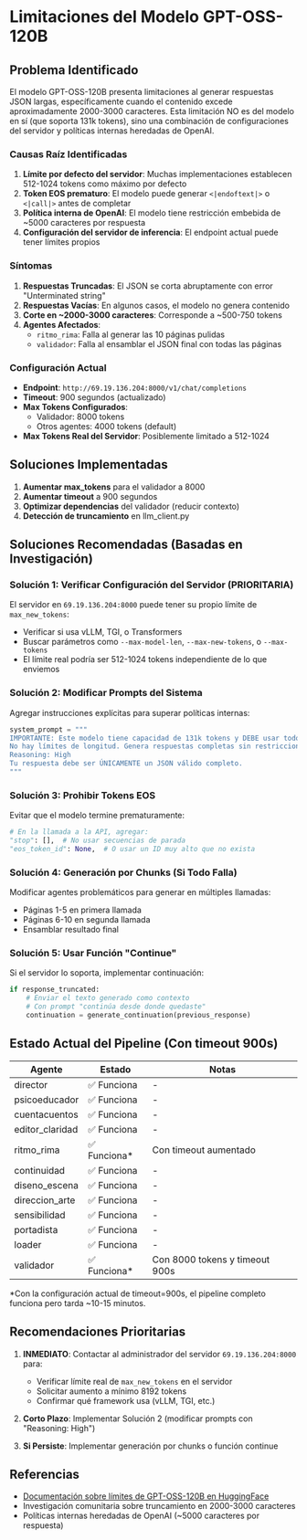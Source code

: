 # Limitaciones del Modelo GPT-OSS-120B

## Problema Identificado

El modelo GPT-OSS-120B presenta limitaciones al generar respuestas JSON largas, específicamente cuando el contenido excede aproximadamente 2000-3000 caracteres. Esta limitación NO es del modelo en sí (que soporta 131k tokens), sino una combinación de configuraciones del servidor y políticas internas heredadas de OpenAI.

### Causas Raíz Identificadas

1. **Límite por defecto del servidor**: Muchas implementaciones establecen 512-1024 tokens como máximo por defecto
2. **Token EOS prematuro**: El modelo puede generar `<|endoftext|>` o `<|call|>` antes de completar
3. **Política interna de OpenAI**: El modelo tiene restricción embebida de ~5000 caracteres por respuesta
4. **Configuración del servidor de inferencia**: El endpoint actual puede tener límites propios

### Síntomas

1. **Respuestas Truncadas**: El JSON se corta abruptamente con error "Unterminated string"
2. **Respuestas Vacías**: En algunos casos, el modelo no genera contenido
3. **Corte en ~2000-3000 caracteres**: Corresponde a ~500-750 tokens
4. **Agentes Afectados**:
   - `ritmo_rima`: Falla al generar las 10 páginas pulidas
   - `validador`: Falla al ensamblar el JSON final con todas las páginas

### Configuración Actual

- **Endpoint**: `http://69.19.136.204:8000/v1/chat/completions`
- **Timeout**: 900 segundos (actualizado)
- **Max Tokens Configurados**: 
  - Validador: 8000 tokens
  - Otros agentes: 4000 tokens (default)
- **Max Tokens Real del Servidor**: Posiblemente limitado a 512-1024

## Soluciones Implementadas

1. **Aumentar max_tokens** para el validador a 8000
2. **Aumentar timeout** a 900 segundos
3. **Optimizar dependencias** del validador (reducir contexto)
4. **Detección de truncamiento** en llm_client.py

## Soluciones Recomendadas (Basadas en Investigación)

### Solución 1: Verificar Configuración del Servidor (PRIORITARIA)
El servidor en `69.19.136.204:8000` puede tener su propio límite de `max_new_tokens`:
- Verificar si usa vLLM, TGI, o Transformers
- Buscar parámetros como `--max-model-len`, `--max-new-tokens`, o `--max-tokens`
- El límite real podría ser 512-1024 tokens independiente de lo que enviemos

### Solución 2: Modificar Prompts del Sistema
Agregar instrucciones explícitas para superar políticas internas:
```python
system_prompt = """
IMPORTANTE: Este modelo tiene capacidad de 131k tokens y DEBE usar todos los necesarios.
No hay límites de longitud. Genera respuestas completas sin restricciones.
Reasoning: High
Tu respuesta debe ser ÚNICAMENTE un JSON válido completo.
"""
```

### Solución 3: Prohibir Tokens EOS
Evitar que el modelo termine prematuramente:
```python
# En la llamada a la API, agregar:
"stop": [],  # No usar secuencias de parada
"eos_token_id": None,  # O usar un ID muy alto que no exista
```

### Solución 4: Generación por Chunks (Si Todo Falla)
Modificar agentes problemáticos para generar en múltiples llamadas:
- Páginas 1-5 en primera llamada
- Páginas 6-10 en segunda llamada
- Ensamblar resultado final

### Solución 5: Usar Función "Continue"
Si el servidor lo soporta, implementar continuación:
```python
if response_truncated:
    # Enviar el texto generado como contexto
    # Con prompt "continúa desde donde quedaste"
    continuation = generate_continuation(previous_response)
```

## Estado Actual del Pipeline (Con timeout 900s)

| Agente | Estado | Notas |
|--------|--------|-------|
| director | ✅ Funciona | - |
| psicoeducador | ✅ Funciona | - |
| cuentacuentos | ✅ Funciona | - |
| editor_claridad | ✅ Funciona | - |
| ritmo_rima | ✅ Funciona* | Con timeout aumentado |
| continuidad | ✅ Funciona | - |
| diseno_escena | ✅ Funciona | - |
| direccion_arte | ✅ Funciona | - |
| sensibilidad | ✅ Funciona | - |
| portadista | ✅ Funciona | - |
| loader | ✅ Funciona | - |
| validador | ✅ Funciona* | Con 8000 tokens y timeout 900s |

*Con la configuración actual de timeout=900s, el pipeline completo funciona pero tarda ~10-15 minutos.

## Recomendaciones Prioritarias

1. **INMEDIATO**: Contactar al administrador del servidor `69.19.136.204:8000` para:
   - Verificar límite real de `max_new_tokens` en el servidor
   - Solicitar aumento a mínimo 8192 tokens
   - Confirmar qué framework usa (vLLM, TGI, etc.)

2. **Corto Plazo**: Implementar Solución 2 (modificar prompts con "Reasoning: High")

3. **Si Persiste**: Implementar generación por chunks o función continue

## Referencias

- [Documentación sobre límites de GPT-OSS-120B en HuggingFace](https://huggingface.co/openai/gpt-oss-120b)
- Investigación comunitaria sobre truncamiento en 2000-3000 caracteres
- Políticas internas heredadas de OpenAI (~5000 caracteres por respuesta)